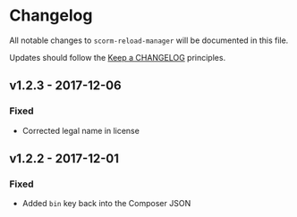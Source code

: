 # Changelog

All notable changes to `scorm-reload-manager` will be documented in this file.

Updates should follow the [Keep a CHANGELOG](http://keepachangelog.com/) principles.

## v1.2.3 - 2017-12-06

### Fixed
- Corrected legal name in license

## v1.2.2 - 2017-12-01

### Fixed
- Added `bin` key back into the Composer JSON
